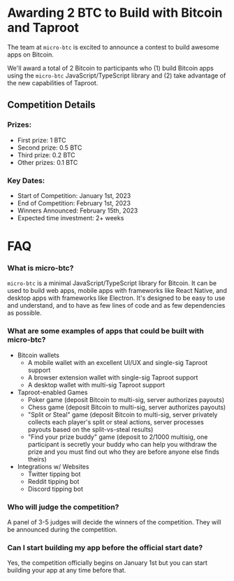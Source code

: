 # Awarding 2 BTC to Build with Bitcoin and Taproot

The team at `micro-btc` is excited to announce a contest to build awesome apps on Bitcoin.

We'll award a total of 2 Bitcoin to participants who (1) build Bitcoin apps using the `micro-btc` JavaScript/TypeScript library and (2) take advantage of the new capabilities of Taproot.

## Competition Details

### Prizes:

- First prize: 1 BTC
- Second prize: 0.5 BTC
- Third prize: 0.2 BTC
- Other prizes: 0.1 BTC

### Key Dates:

- Start of Competition: January 1st, 2023
- End of Competition: February 1st, 2023
- Winners Announced: February 15th, 2023
- Expected time investment: 2+ weeks

# FAQ

### What is micro-btc?

`micro-btc` is a minimal JavaScript/TypeScript library for Bitcoin. It can be used to build web apps, mobile apps with frameworks like React Native, and desktop apps with frameworks like Electron. It's designed to be easy to use and understand, and to have as few lines of code and as few dependencies as possible.

### What are some examples of apps that could be built with micro-btc?

- Bitcoin wallets
  - A mobile wallet with an excellent UI/UX and single-sig Taproot support
  - A browser extension wallet with single-sig Taproot support
  - A desktop wallet with multi-sig Taproot support
- Taproot-enabled Games
  - Poker game (deposit Bitcoin to multi-sig, server authorizes payouts)
  - Chess game (deposit Bitcoin to multi-sig, server authorizes payouts)
  - "Split or Steal" game (deposit Bitcoin to multi-sig, server privately collects each player's split or steal actions, server processes payouts based on the split-vs-steal results)
  - "Find your prize buddy" game (deposit to 2/1000 multisig, one participant is secretly your buddy who can help you withdraw the prize and you must find out who they are before anyone else finds theirs)
- Integrations w/ Websites
  - Twitter tipping bot
  - Reddit tipping bot
  - Discord tipping bot

### Who will judge the competition?

A panel of 3-5 judges will decide the winners of the competition. They will be announced during the competition.

### Can I start building my app before the official start date?

Yes, the competition officially begins on January 1st but you can start building your app at any time before that.